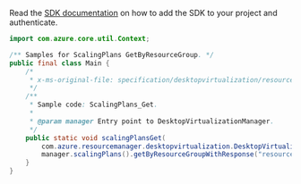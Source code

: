 Read the [SDK documentation](https://github.com/Azure/azure-sdk-for-java/blob/azure-resourcemanager-desktopvirtualization_1.0.0-beta.1/sdk/desktopvirtualization/azure-resourcemanager-desktopvirtualization/README.md) on how to add the SDK to your project and authenticate.

```java
import com.azure.core.util.Context;

/** Samples for ScalingPlans GetByResourceGroup. */
public final class Main {
    /*
     * x-ms-original-file: specification/desktopvirtualization/resource-manager/Microsoft.DesktopVirtualization/preview/2021-09-03-preview/examples/ScalingPlan_Get.json
     */
    /**
     * Sample code: ScalingPlans_Get.
     *
     * @param manager Entry point to DesktopVirtualizationManager.
     */
    public static void scalingPlansGet(
        com.azure.resourcemanager.desktopvirtualization.DesktopVirtualizationManager manager) {
        manager.scalingPlans().getByResourceGroupWithResponse("resourceGroup1", "scalingPlan1", Context.NONE);
    }
}
```
